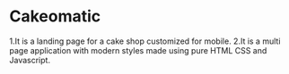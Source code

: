 # Cakeomatic
1.It is a landing page for a cake shop customized for mobile.
2.It is a multi page application with modern styles made using pure HTML CSS and Javascript.

